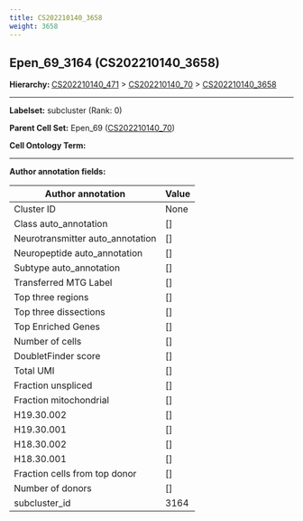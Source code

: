 ```yaml
---
title: CS202210140_3658
weight: 3658
---
```

## Epen_69_3164 (CS202210140_3658)
<b>Hierarchy: </b>
[CS202210140_471](cell_sets/CS202210140_471.md) >
[CS202210140_70](cell_sets/CS202210140_70.md) >
[CS202210140_3658](cell_sets/CS202210140_3658.md)

---


**Labelset:** subcluster (Rank: 0)

**Parent Cell Set:** Epen_69 ([CS202210140_70](cell_sets/CS202210140_70.md))



**Cell Ontology Term:** 

[MARKER GENES.]: #


---

[TRANSFERRED ANNOTATIONS.]: #


[AUTHOR ANNOTATION FIELDS.]: #


**Author annotation fields:**

| Author annotation | Value |
|-------------------|-------|
|Cluster ID|None|
|Class auto_annotation|[]|
|Neurotransmitter auto_annotation|[]|
|Neuropeptide auto_annotation|[]|
|Subtype auto_annotation|[]|
|Transferred MTG Label|[]|
|Top three regions|[]|
|Top three dissections|[]|
|Top Enriched Genes|[]|
|Number of cells|[]|
|DoubletFinder score|[]|
|Total UMI|[]|
|Fraction unspliced|[]|
|Fraction mitochondrial|[]|
|H19.30.002|[]|
|H19.30.001|[]|
|H18.30.002|[]|
|H18.30.001|[]|
|Fraction cells from top donor|[]|
|Number of donors|[]|
|subcluster_id|3164|

